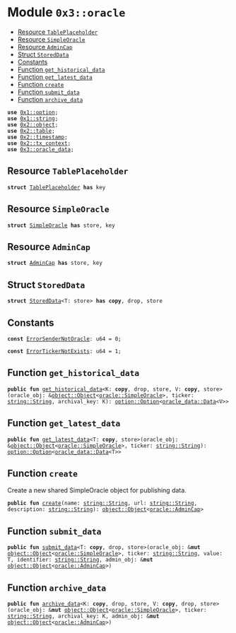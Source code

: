 
<a name="0x3_oracle"></a>

# Module `0x3::oracle`



-  [Resource `TablePlaceholder`](#0x3_oracle_TablePlaceholder)
-  [Resource `SimpleOracle`](#0x3_oracle_SimpleOracle)
-  [Resource `AdminCap`](#0x3_oracle_AdminCap)
-  [Struct `StoredData`](#0x3_oracle_StoredData)
-  [Constants](#@Constants_0)
-  [Function `get_historical_data`](#0x3_oracle_get_historical_data)
-  [Function `get_latest_data`](#0x3_oracle_get_latest_data)
-  [Function `create`](#0x3_oracle_create)
-  [Function `submit_data`](#0x3_oracle_submit_data)
-  [Function `archive_data`](#0x3_oracle_archive_data)


<pre><code><b>use</b> <a href="">0x1::option</a>;
<b>use</b> <a href="">0x1::string</a>;
<b>use</b> <a href="">0x2::object</a>;
<b>use</b> <a href="">0x2::table</a>;
<b>use</b> <a href="">0x2::timestamp</a>;
<b>use</b> <a href="">0x2::tx_context</a>;
<b>use</b> <a href="oracle_data.md#0x3_oracle_data">0x3::oracle_data</a>;
</code></pre>



<a name="0x3_oracle_TablePlaceholder"></a>

## Resource `TablePlaceholder`



<pre><code><b>struct</b> <a href="oracle.md#0x3_oracle_TablePlaceholder">TablePlaceholder</a> <b>has</b> key
</code></pre>



<a name="0x3_oracle_SimpleOracle"></a>

## Resource `SimpleOracle`



<pre><code><b>struct</b> <a href="oracle.md#0x3_oracle_SimpleOracle">SimpleOracle</a> <b>has</b> store, key
</code></pre>



<a name="0x3_oracle_AdminCap"></a>

## Resource `AdminCap`



<pre><code><b>struct</b> <a href="oracle.md#0x3_oracle_AdminCap">AdminCap</a> <b>has</b> store, key
</code></pre>



<a name="0x3_oracle_StoredData"></a>

## Struct `StoredData`



<pre><code><b>struct</b> <a href="oracle.md#0x3_oracle_StoredData">StoredData</a>&lt;T: store&gt; <b>has</b> <b>copy</b>, drop, store
</code></pre>



<a name="@Constants_0"></a>

## Constants


<a name="0x3_oracle_ErrorSenderNotOracle"></a>



<pre><code><b>const</b> <a href="oracle.md#0x3_oracle_ErrorSenderNotOracle">ErrorSenderNotOracle</a>: u64 = 0;
</code></pre>



<a name="0x3_oracle_ErrorTickerNotExists"></a>



<pre><code><b>const</b> <a href="oracle.md#0x3_oracle_ErrorTickerNotExists">ErrorTickerNotExists</a>: u64 = 1;
</code></pre>



<a name="0x3_oracle_get_historical_data"></a>

## Function `get_historical_data`



<pre><code><b>public</b> <b>fun</b> <a href="oracle.md#0x3_oracle_get_historical_data">get_historical_data</a>&lt;K: <b>copy</b>, drop, store, V: <b>copy</b>, store&gt;(oracle_obj: &<a href="_Object">object::Object</a>&lt;<a href="oracle.md#0x3_oracle_SimpleOracle">oracle::SimpleOracle</a>&gt;, ticker: <a href="_String">string::String</a>, archival_key: K): <a href="_Option">option::Option</a>&lt;<a href="oracle_data.md#0x3_oracle_data_Data">oracle_data::Data</a>&lt;V&gt;&gt;
</code></pre>



<a name="0x3_oracle_get_latest_data"></a>

## Function `get_latest_data`



<pre><code><b>public</b> <b>fun</b> <a href="oracle.md#0x3_oracle_get_latest_data">get_latest_data</a>&lt;T: <b>copy</b>, store&gt;(oracle_obj: &<a href="_Object">object::Object</a>&lt;<a href="oracle.md#0x3_oracle_SimpleOracle">oracle::SimpleOracle</a>&gt;, ticker: <a href="_String">string::String</a>): <a href="_Option">option::Option</a>&lt;<a href="oracle_data.md#0x3_oracle_data_Data">oracle_data::Data</a>&lt;T&gt;&gt;
</code></pre>



<a name="0x3_oracle_create"></a>

## Function `create`

Create a new shared SimpleOracle object for publishing data.


<pre><code><b>public</b> <b>fun</b> <a href="oracle.md#0x3_oracle_create">create</a>(name: <a href="_String">string::String</a>, url: <a href="_String">string::String</a>, description: <a href="_String">string::String</a>): <a href="_Object">object::Object</a>&lt;<a href="oracle.md#0x3_oracle_AdminCap">oracle::AdminCap</a>&gt;
</code></pre>



<a name="0x3_oracle_submit_data"></a>

## Function `submit_data`



<pre><code><b>public</b> <b>fun</b> <a href="oracle.md#0x3_oracle_submit_data">submit_data</a>&lt;T: <b>copy</b>, drop, store&gt;(oracle_obj: &<b>mut</b> <a href="_Object">object::Object</a>&lt;<a href="oracle.md#0x3_oracle_SimpleOracle">oracle::SimpleOracle</a>&gt;, ticker: <a href="_String">string::String</a>, value: T, identifier: <a href="_String">string::String</a>, admin_obj: &<b>mut</b> <a href="_Object">object::Object</a>&lt;<a href="oracle.md#0x3_oracle_AdminCap">oracle::AdminCap</a>&gt;)
</code></pre>



<a name="0x3_oracle_archive_data"></a>

## Function `archive_data`



<pre><code><b>public</b> <b>fun</b> <a href="oracle.md#0x3_oracle_archive_data">archive_data</a>&lt;K: <b>copy</b>, drop, store, V: <b>copy</b>, drop, store&gt;(oracle_obj: &<b>mut</b> <a href="_Object">object::Object</a>&lt;<a href="oracle.md#0x3_oracle_SimpleOracle">oracle::SimpleOracle</a>&gt;, ticker: <a href="_String">string::String</a>, archival_key: K, admin_obj: &<b>mut</b> <a href="_Object">object::Object</a>&lt;<a href="oracle.md#0x3_oracle_AdminCap">oracle::AdminCap</a>&gt;)
</code></pre>
